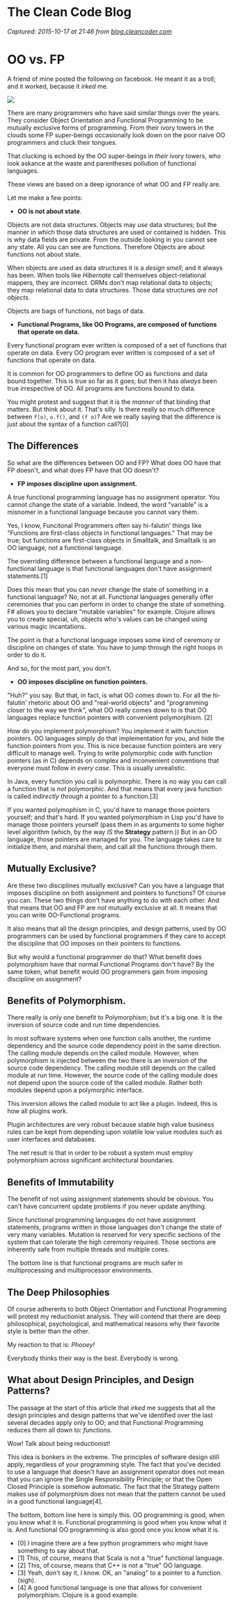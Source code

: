 # The Clean Code Blog

_Captured: 2015-10-17 at 21:46 from [blog.cleancoder.com](http://blog.cleancoder.com/uncle-bob/2014/11/24/FPvsOO.html)_

# OO vs. FP

A friend of mine posted the following on facebook. He meant it as a troll; and it worked, because it _irked_ me.

![](http://blog.cleancoder.com/uncle-bob/images/fpvsoo.jpg)

There are many programmers who have said similar things over the years. They consider Object Orientation and Functional Programming to be mutually exclusive forms of programming. From their ivory towers in the clouds some FP super-beings occasionally look down on the poor naive OO programmers and cluck their tongues.

That clucking is echoed by the OO super-beings in _their_ ivory towers, who look askance at the waste and parentheses pollution of functional languages.

These views are based on a deep ignorance of what OO and FP really are.

Let me make a few points:

  * **OO is not about state**.

Objects are not data structures. Objects may _use_ data structures; but the manner in which those data structures are used or contained is hidden. This is why data fields are private. From the outside looking in you cannot see any state. All you can see are functions. Therefore Objects are about functions not about state.

When objects are used as data structures it is a _design smell_; and it always has been. When tools like _Hibernate_ call themselves object-relational mappers, they are incorrect. ORMs don't map relational data to objects; they map relational data to data structures. Those data structures _are not objects_.

Objects are bags of functions, not bags of data.

  * **Functional Programs, like OO Programs, are composed of functions that operate on data.**

Every functional program ever written is composed of a set of functions that operate on data. Every OO program ever written is composed of a set of functions that operate on data.

It is common for OO programmers to define OO as functions and data bound together. This is true so far as it goes; but then it has _always_ been true irrespective of OO. All programs are functions bound to data.

You might protest and suggest that it is the _manner_ of that binding that matters. But think about it. That's silly. Is there really so much difference between `f(o)`, `o.f()`, and `(f o)`? Are we really saying that the difference is just about the syntax of a function call?[0]

## The Differences

So what are the differences between OO and FP? What does OO have that FP doesn't, and what does FP have that OO doesn't?

  * **FP imposes discipline upon assignment.**

A true functional programming language has no assignment operator. You cannot change the state of a variable. Indeed, the word "variable" is a misnomer in a functional language because you cannot vary them.

Yes, I know, Funcitonal Programmers often say hi-falutin' things like "Functions are first-class objects in functional languages." That may be true; but functions are first-class objects in Smalltalk, and Smalltalk is an OO language, not a functional language.

The overriding difference between a functional language and a non-functional language is that functional languages don't have assignment statements.[1]

Does this mean that you can _never_ change the state of something in a functional language? No, not at all. Functional languages generally offer ceremonies that you can perform in order to change the state of something. F# allows you to declare "mutable variables" for example. Clojure allows you to create special, uh, objects who's values can be changed using various magic incantations.

The point is that a functional language imposes some kind of ceremony or discipline on changes of state. You have to jump through the right hoops in order to do it.

And so, for the most part, you don't.

  * **OO imposes discipline on function pointers.**

"Huh?" you say. But that, in fact, is what OO comes down to. For all the hi-falutin' rhetoric about OO and "real-world objects" and "programming closer to the way we think", what OO really comes down to is that OO languages replace function pointers with convenient polymorphism. [2]

How do you implement polymorphism? You implement it with function pointers. OO languages simply do that implementation for you, and hide the function pointers from you. This is nice because function pointers are very difficult to manage well. Trying to write polymorphic code with function pointers (as in C) depends on complex and inconvenient conventions that everyone must follow _in every case_. This is usually unrealistic.

In Java, every function you call is polymorphic. There is no way you can call a function that is _not_ polymorphic. And that means that every java function is called _indirectly_ through a pointer to a function.[3]

If you wanted polymophism in C, you'd have to manage those pointers yourself; and that's hard. If you wanted polymorphism in Lisp you'd have to manage those pointers yourself (pass them in as arguments to some higher level algorithm (which, by the way _IS_ the **Strategy** pattern.)) But in an OO language, those pointers are managed for you. The language takes care to initialize them, and marshal them, and call all the functions through them.

## Mutually Exclusive?

Are these two disciplines mutually exclusive? Can you have a language that imposes discipline on both assignment and pointers to functions? Of course you can. These two things don't have anything to do with each other. And that means that OO and FP are _not_ mutually exclusive at all. It means that you can write OO-Functional programs.

It also means that all the design principles, and design patterns, used by OO programmers can be used by functional programmers if they care to accept the discipline that OO imposes on their pointers to functions.

But why would a functional programmer do that? What benefit does polymorphism have that normal Functional Programs don't have? By the same token, what benefit would OO programmers gain from imposing discipline on assignment?

## Benefits of Polymorphism.

There really is only one benefit to Polymorphism; but it's a big one. It is the inversion of source code and run time dependencies.

In most software systems when one function calls another, the runtime dependency and the source code dependency point in the same direction. The calling module depends on the called module. However, when polymorphism is injected between the two there is an inversion of the source code dependency. The calling module still depends on the called module at run time. However, the source code of the calling module does not depend upon the source code of the called module. Rather both modules depend upon a polymorphic interface.

This inversion allows the called module to act like a plugin. Indeed, this is how all plugins work.

Plugin architectures are very robust because stable high value business rules can be kept from depending upon volatile low value modules such as user interfaces and databases.

The net result is that in order to be robust a system must employ polymorphism across significant architectural boundaries.

## Benefits of Immutability

The benefit of not using assignment statements should be obvious. You can't have concurrent update problems if you never update anything.

Since functional programming languages do not have assignment statements, programs written in those languages don't change the state of very many variables. Mutation is reserved for very specific sections of the system that can tolerate the high ceremony required. Those sections are inherently safe from multiple threads and multiple cores.

The bottom line is that functional programs are much safer in multiprocessing and multiprocessor environments.

## The Deep Philosophies

Of course adherents to both Object Orientation and Functional Programming will protest my reductionist analysis. They will contend that there are deep philosophical, psychological, and mathematical reasons why their favorite style is better than the other.

My reaction to that is: _Phooey!_

Everybody thinks their way is the best. Everybody is wrong.

## What about Design Principles, and Design Patterns?

The passage at the start of this article that _irked_ me suggests that all the design principles and design patterns that we've identified over the last several decades apply only to OO; and that Functional Programming reduces them all down to: _functions._

Wow! Talk about being reductionist!

This idea is bonkers in the extreme. The principles of software design still apply, regardless of your programming style. The fact that you've decided to use a language that doesn't have an assignment operator does not mean that you can ignore the Single Responsibility Principle; or that the Open Closed Principle is somehow automatic. The fact that the Strategy pattern makes use of polymorphism does not mean that the pattern cannot be used in a good functional language[4].

The bottom, bottom line here is simply this. OO programming is good, when you know what it is. Functional programming is good when you know what it is. And functional OO programming is also good once you know what it is.

  * [0] I imagine there are a few python programmers who might have something to say about that.
  * [1] This, of course, means that Scala is not a "true" functional language.
  * [2] This, of course, means that C++ is not a "true" OO language.
  * [3] Yeah, don't say it, I know. OK, an "analog" to a pointer to a function. (sigh).
  * [4] A good functional language is one that allows for convenient polymorphism. Clojure is a good example.
